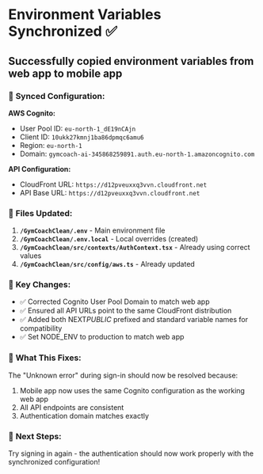 # Environment Variables Synchronized ✅

## Successfully copied environment variables from web app to mobile app

### 🔄 **Synced Configuration:**

**AWS Cognito:**

- User Pool ID: `eu-north-1_dE19nCAjn`
- Client ID: `10ukk27kmnj1ba86dpmqc6amu6`
- Region: `eu-north-1`
- Domain: `gymcoach-ai-345868259891.auth.eu-north-1.amazoncognito.com`

**API Configuration:**

- CloudFront URL: `https://d12pveuxxq3vvn.cloudfront.net`
- API Base URL: `https://d12pveuxxq3vvn.cloudfront.net`

### 📁 **Files Updated:**

1. **`/GymCoachClean/.env`** - Main environment file
2. **`/GymCoachClean/.env.local`** - Local overrides (created)
3. **`/GymCoachClean/src/contexts/AuthContext.tsx`** - Already using correct values
4. **`/GymCoachClean/src/config/aws.ts`** - Already updated

### 🎯 **Key Changes:**

- ✅ Corrected Cognito User Pool Domain to match web app
- ✅ Ensured all API URLs point to the same CloudFront distribution
- ✅ Added both NEXT*PUBLIC* prefixed and standard variable names for compatibility
- ✅ Set NODE_ENV to production to match web app

### 🔧 **What This Fixes:**

The "Unknown error" during sign-in should now be resolved because:

1. Mobile app now uses the same Cognito configuration as the working web app
2. All API endpoints are consistent
3. Authentication domain matches exactly

### 🚀 **Next Steps:**

Try signing in again - the authentication should now work properly with the synchronized configuration!
